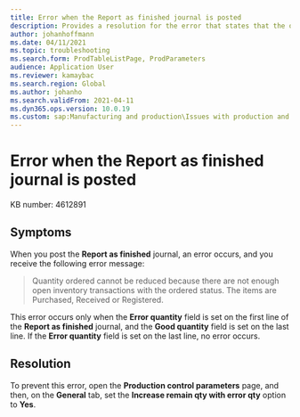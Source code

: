 ```yaml
---
title: Error when the Report as finished journal is posted
description: Provides a resolution for the error that states that the ordered quantity ordered can't be reduced when you post the Report as finished journal.
author: johanhoffmann
ms.date: 04/11/2021
ms.topic: troubleshooting
ms.search.form: ProdTableListPage, ProdParameters
audience: Application User
ms.reviewer: kamaybac
ms.search.region: Global
ms.author: johanho
ms.search.validFrom: 2021-04-11
ms.dyn365.ops.version: 10.0.19
ms.custom: sap:Manufacturing and production\Issues with production and batch orders
---
```


# Error when the Report as finished journal is posted

KB number: 4612891

## Symptoms

When you post the **Report as finished** journal, an error occurs, and you receive the following error message:

> Quantity ordered cannot be reduced because there are not enough open inventory transactions with the ordered status. The items are Purchased, Received or Registered.

This error occurs only when the **Error quantity** field is set on the first line of the **Report as finished** journal, and the **Good quantity** field is set on the last line. If the **Error quantity** field is set on the last line, no error occurs.

## Resolution

To prevent this error, open the **Production control parameters** page, and then, on the **General** tab, set the **Increase remain qty with error qty** option to **Yes**.
